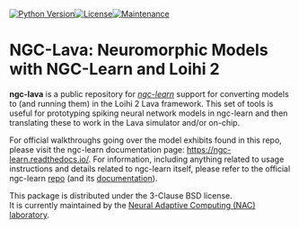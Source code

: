 [![Python Version](https://img.shields.io/badge/python-3.8%20%7C%203.3.9%20%7C%203.3.10%20%7C%203.11-blue.svg)](https://www.python.org/downloads)[![License](https://img.shields.io/badge/License-BSD_3--Clause-blue.svg)](https://opensource.org/licenses/BSD-3-Clause)[![Maintenance](https://img.shields.io/badge/Maintained%3F-yes-green.svg)](https://GitHub.com/Naereen/StrapDown.js/graphs/commit-activity)

# NGC-Lava: Neuromorphic Models with NGC-Learn and Loihi 2

<b>ngc-lava</b> is a public repository for
<i><a href="https://github.com/NACLab/ngc-learn/">ngc-learn</a></i> support for 
converting models to (and running them) in the Loihi 2 Lava framework. This set 
of tools is useful for prototyping spiking neural network models in ngc-learn 
and then translating these to work in the Lava simulator and/or on-chip.

For official walkthroughs going over the model exhibits found in this repo, please
visit the ngc-learn documentation page: https://ngc-learn.readthedocs.io/. 
For information, including anything related 
to usage instructions and details related to ngc-learn itself, please refer to
the official ngc-learn <a href="https://github.com/NACLab/ngc-learn/">repo</a> (and
its <a href="https://ngc-learn.readthedocs.io/">documentation</a>).

This package is distributed under the 3-Clause BSD license.<br>
It is currently maintained by the
<a href="https://www.cs.rit.edu/~ago/nac_lab.html">Neural Adaptive Computing
(NAC) laboratory</a>.
